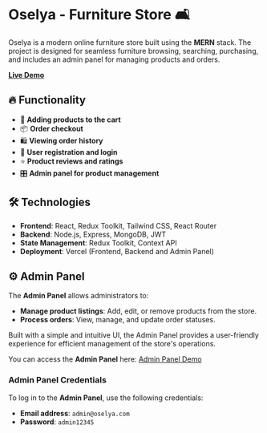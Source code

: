 # Oselya - Furniture Store 🛋️

Oselya is a modern online furniture store built using the **MERN** stack. The project is designed for seamless furniture browsing, searching, purchasing, and includes an admin panel for managing products and orders.

[**Live Demo**](https://frontend-oselya.vercel.app/) 

## 🔥 Functionality

- 🛒 **Adding products to the cart**
- 📦 **Order checkout**
- 🛍️ **Viewing order history**
- 🔑 **User registration and login**
- ⭐ **Product reviews and ratings**
- 🎛 **Admin panel for product management**

## 🛠 Technologies

- **Frontend**: React, Redux Toolkit, Tailwind CSS, React Router
- **Backend**: Node.js, Express, MongoDB, JWT
- **State Management**: Redux Toolkit, Context API
- **Deployment**: Vercel (Frontend, Backend and Admin Panel)

## ⚙️ Admin Panel

The **Admin Panel** allows administrators to:

- **Manage product listings**: Add, edit, or remove products from the store.
- **Process orders**: View, manage, and update order statuses.

Built with a simple and intuitive UI, the Admin Panel provides a user-friendly experience for efficient management of the store's operations.

You can access the **Admin Panel** here: [Admin Panel Demo](https://admin-oselya.vercel.app/)

### Admin Panel Credentials

To log in to the **Admin Panel**, use the following credentials:

- **Email address**: `admin@oselya.com`
- **Password**: `admin12345`

